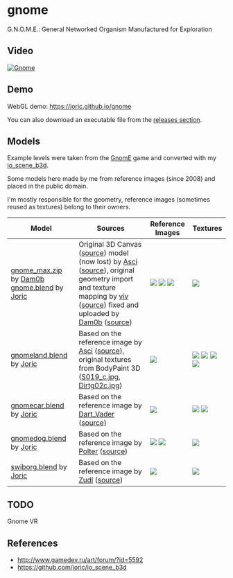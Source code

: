 # gnome

G.N.O.M.E.: General Networked Organism Manufactured for Exploration

## Video

[![Gnome](http://img.youtube.com/vi/t6sZvxw3B5g/0.jpg)](https://www.youtube.com/watch?v=t6sZvxw3B5g)

## Demo

WebGL demo: https://joric.github.io/gnome

You can also download an executable file from the [releases section](https://github.com/joric/gnome/releases).

## Models

Example levels were taken from the [GnomE](http://www.gamedev.ru/projects/forum/?id=93344) game and converted with my [io_scene_b3d](https://github.com/joric/io_scene_b3d).

Some models here made by me from reference images (since 2008) and placed in the public domain.

I'm mostly responsible for the geometry, reference images (sometimes reused as textures) belong to their owners.

Model | Sources | Reference Images | Textures
------|--------|---------|---------
[gnome_max.zip][gnome_max] by [Dam0b][dam0b] [gnome.blend][gnome_blend] by [Joric][joric]|Original 3D Canvas ([source][gnome_asci_canvas_ref]) model (now lost) by [Asci][asci] ([source][gnome_asci_model_ref]), original geometry import and texture mapping by [viv][viv] ([source][gnome_viv_ref]) fixed and uploaded by [Dam0b][dam0b] ([source][gnome_dam0b_ref]) | ![][gnome_i1] ![][gnome_i2] ![][gnome_i3] | ![][gnome_t1]
[gnomeland.blend][gnomeland_blend] by [Joric][joric] | Based on the reference image by [Asci][asci] ([source][gnome_thread]), original textures from BodyPaint 3D ([S019_c.jpg][gnomeland_bp1], [Dirtg02c.jpg][gnomeland_bp2]) | ![][gnomeland_i1] | ![][gnomeland_t1] ![][gnomeland_t2] ![][gnomeland_t3] ![][gnomeland_t4]
[gnomecar.blend][gnomecar_blend] by [Joric][joric]| Based on the reference image by [Dart_Vader][dart_vader] ([source][gnomecar_ref]) | ![][gnomecar_i1] | ![][gnomecar_t1] ![][gnomecar_t2]
[gnomedog.blend][gnomedog_blend] by [Joric][joric]| Based on the reference image by [Polter][polter] ([source][gnomedog_ref]) | ![][gnomedog_i1] ![][gnomedog_i2] | ![][gnomedog_i1]
[swiborg.blend][swiborg_blend] by [Joric][joric] | Based on the reference image by [Zudl][zudl] ([source][swiborg_ref]) | ![][swiborg_i1] | ![][swiborg_t1]


## TODO

Gnome VR

## References

* http://www.gamedev.ru/art/forum/?id=5592
* https://github.com/joric/io_scene_b3d

[asci]: https://gamedev.ru/users/?id=11394
[polter]: https://gamedev.ru/users/?id=22663
[dart_vader]: https://gamedev.ru/users/?id=19207
[joric]: https://github.com/joric
[dam0b]: https://gamedev.ru/users/?id=18641
[viv]: https://gamedev.ru/users/?id=2499
[zudl]: https://gamedev.ru/users/?id=29656

[gnome_thread]: http://www.gamedev.ru/art/forum/?id=5592
[gnome_max]: https://joric.github.io/gnome/archive/gnome_max.zip
[gnome_blend]: Gnome-Unity/Assets/models/gnome/gnome.blend
[gnome_asci_model_ref]: http://www.gamedev.ru/art/forum/?id=5592&page=34#m502
[gnome_asci_canvas_ref]: https://gamedev.ru/art/forum/?id=5592&page=3#m31
[gnome_viv_ref]: http://www.gamedev.ru/art/forum/?id=5592&page=34#m507
[gnome_dam0b_ref]: http://www.gamedev.ru/art/forum/?id=5592&page=35#m514
[gnome_i1]: Gnome-Unity/Assets/models/gnome/textures/gnomeall.jpg
[gnome_i2]: Gnome-Unity/Assets/models/gnome/textures/gnomeall2.jpg
[gnome_i3]: Gnome-Unity/Assets/models/gnome/textures/gnomeallgird.jpg
[gnome_t1]: Gnome-Unity/Assets/models/gnome/gnomeall.JPG

[gnomeland_blend]: Gnome-Unity/Assets/models/gnomeland/gnomeland.blend
[gnomeland_i1]: Gnome-Unity/Assets/models/gnomeland/textures/gnomeland.3_4.jpg
[gnomeland_t1]: Gnome-Unity/Assets/models/gnomeland/textures/GLBRICKS.JPG
[gnomeland_t2]: Gnome-Unity/Assets/models/gnomeland/textures/GLGROUND.JPG
[gnomeland_t3]: Gnome-Unity/Assets/models/gnomeland/textures/GLWIND01.JPG
[gnomeland_t4]: Gnome-Unity/Assets/models/gnomeland/textures/GLWIND02.JPG
[gnomeland_bp1]: Gnome-Unity/Assets/models/gnomeland/textures/S019_c.jpg
[gnomeland_bp2]: Gnome-Unity/Assets/models/gnomeland/textures/Dirtg02c.jpg

[gnomecar_blend]: Gnome-Unity/Assets/models/gnomecar/gnomecar.blend
[gnomecar_ref]: http://www.gamedev.ru/projects/forum/?id=8855&page=2#m16
[gnomecar_i1]: Gnome-Unity/Assets/models/gnomecar/textures/gnomecar_orig.jpg
[gnomecar_t1]: Gnome-Unity/Assets/models/gnomecar/textures/GC_BODY.JPG 
[gnomecar_t2]: Gnome-Unity/Assets/models/gnomecar/textures/GC_WHEEL.JPG

[gnomedog_blend]: Gnome-Unity/Assets/models/gnomedog/gnomedog.blend
[gnomedog_ref]: http://www.gamedev.ru/art/forum/?id=5592&page=156#m2335
[gnomedog_i1]: Gnome-Unity/Assets/models/gnomedog/textures/gnomedog.jpg
[gnomedog_i2]: Gnome-Unity/Assets/models/gnomedog/textures/gnomedog_tb.png

[swiborg_blend]: Gnome-Unity/Assets/models/swiborg/swiborg.blend
[swiborg_ref]: http://www.gamedev.ru/flame/forum/?id=66447
[swiborg_i1]: Gnome-Unity/Assets/models/swiborg/textures/Sharnf8.jpg
[swiborg_t1]: Gnome-Unity/Assets/models/swiborg/textures/swiborg.jpg


